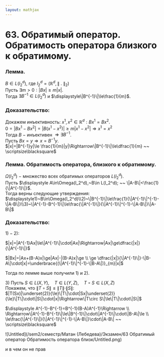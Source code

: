 ```yaml
---  
layout: mathjax  
---  
```

  
# 63. Обратимый оператор. Обратимость оператора близкого к обратимому.  
  
### Лемма.  
$B\in L(l_2^d)$, где $l_2^d=(\mathbb{R}^d,\|~.~\|_2)$  
Пусть $\exists m>0:|Bx|\ge m|x|$.  
Тогда $\exists B^{-1}\in L(l_2^d)$ и $\displaystyle\|B^{-1}\|\le\frac{1}{m}$.  
  
### Доказательство:  
Докажем инъективность: $x^1,x^2\in\mathbb{R}^d:Bx^1=Bx^2$.  
$0=|Bx^1-Bx^2|=|B(x^1-x^2)|\ge m|x^1-x^2|\Rightarrow x^1=x^2$  
Тогда $B~-~$инъективен$\displaystyle~\Rightarrow\exists B^{-1}$.  
Пусть $Bx=y\Rightarrow x=B^{-1}y$.  
$|x|=|B^{-1}y|\le \frac{1}{m}|y|\Rightarrow\|B^{-1}\|\le\dfrac{1}{m} ~~ \scriptsize\blacksquare$  
  
### Лемма. Обратимость оператора, близкого к обратимому.  
$\Omega(l_2^d)~-~$множество всех обратимых операторов $L(l_2^d).$  
Пусть $\displaystyle A\in\Omega(l_2^d),~B\in L(l_2^d); ~~ \|A-B\|<\frac{1}{\|A^{-1}\|}$.  
Тогда верны следующие утверждения:  
$\displaystyle1)~B\in\Omega(l_2^d)\\2)~\|B^{-1}\|\le\frac{1}{\|A^{-1}\|^{-1}-\|A-B\|}\\3)~\|A^{-1}-B^{-1}\|\le\frac{\|A^{-1}\|}{\|A^{-1}\|^{-1}-\|A-B\|}\|A-B\|$  
  
### Доказательство:  
$\displaystyle1)-2):$  
  
$|x|=|A^{-1}Ax|\le\|A^{-1}\|\cdot|Ax|\Rightarrow|Ax|\ge\dfrac{|x|}{\|A^{-1}\|}$  
  
$|Bx|=|Ax+(B-A)x|\ge|Ax|-|(B-A)x|\ge  
\\  
\ge \dfrac{|x|}{\|A^{-1}\|}-\|B-A\|\cdot|x|=\underbrace{(\|A^{-1}\|^{-1}-\|B-A\|)}_{m}|x|$  
  
Тогда по лемме выше получили $1)$ и $2)$.  
  
$3)~$Пусть $S\in L(X,Y),\quad T\in L(Y,Z), \quad T\circ S\in L(X,Z)$  
Покажем, что $\|T\circ S\|\le\|T\|\cdot\|S\|:$  
$|T(Sx)|\underset{2)}{\le}\|T\|\cdot|Sx|\underset{2)}{\le}\|T\|\cdot\|S\|\cdot|x|\Rightarrow\|T\circ S\|\le\|T\|\cdot\|S\|$  
  
$\displaystyle A^{-1}-B^{-1}=B^{-1}(B-A)A^{-1}\Rightarrow  
\\  
\Rightarrow\|A^{-1}-B^{-1}\|\le\|B^{-1}\|\cdot\|A^{-1}\|\cdot\|B-A\|\le  
\\  
\le\frac{\|A^{-1}\|}{\|A^{-1}\|^{-1}-\|A-B\|}\cdot\|A-B\| ~~ \scriptsize\blacksquare$  
  
![Untitled](/sem2/семестр/Матан (Лебедева)/Экзамен/63 Обратимый оператор Обратимость оператора близк/Untitled.png)  
  
и в чем он не прав  
